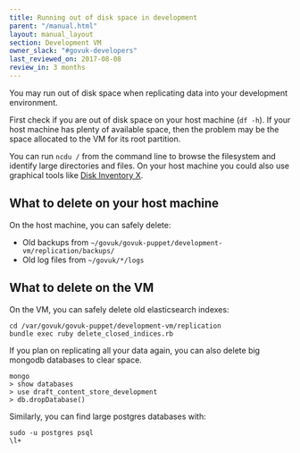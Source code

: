 ```yaml
---
title: Running out of disk space in development
parent: "/manual.html"
layout: manual_layout
section: Development VM
owner_slack: "#govuk-developers"
last_reviewed_on: 2017-08-08
review_in: 3 months
---
```


You may run out of disk space when replicating data into your development
environment.

First check if you are out of disk space on your host machine (`df -h`).
If your host machine has plenty of available space, then the problem may be
the space allocated to the VM for its root partition.

You can run `ncdu /` from the command line to browse the filesystem and
identify large directories and files. On your host machine you could also use
graphical tools like [Disk Inventory X](http://www.derlien.com/).

## What to delete on your host machine

On the host machine, you can safely delete:

- Old backups from `~/govuk/govuk-puppet/development-vm/replication/backups/`
- Old log files from `~/govuk/*/logs`

## What to delete on the VM

On the VM, you can safely delete old elasticsearch indexes:

  ```
  cd /var/govuk/govuk-puppet/development-vm/replication
  bundle exec ruby delete_closed_indices.rb
  ```

If you plan on replicating all your data again, you can also delete big mongodb
databases to clear space.

```
mongo
> show databases
> use draft_content_store_development
> db.dropDatabase()
```

Similarly, you can find large postgres databases with:

```
sudo -u postgres psql
\l+
```
